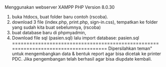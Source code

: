 Menggunakan webserver XAMPP PHP Version 8.0.30
1. buka htdocs, buat folder baru contoh (rscoba).
2. download 3 file (index.php, print.php, sign-in.css), tempatkan ke folder yang sudah kita buat sebelumnya, (rscoba)
3. buat database baru di phpmyadmin, 
4. Download file sql (pasien.sql) lalu import database: pasien.sql
====================================================================================
Dipersilahkan teman" untuk mengembangkan data & bentuk report agar bisa dicetak ke printer PDC.
Jika pengembangan telah berhasil agar bisa diupdate kembali.

